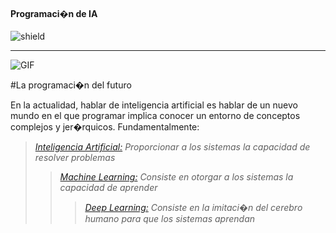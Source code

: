#### Programaci�n de IA

![shield](https://img.shields.io/static/v1?label=doc&message=v1.0&color=blue)

***

![GIF](https://static.wixstatic.com/media/52672d_00d9d51b4b6d4b29a5786119e6c813d0~mv2.gif)

#La programaci�n del futuro

En la actualidad, hablar de inteligencia artificial es hablar de un nuevo mundo en el
que programar implica conocer un entorno de conceptos complejos y jer�rquicos.
Fundamentalmente:

> _[Inteligencia Artificial:](https://es.wikipedia.org/wiki/Inteligencia_artificial) Proporcionar a los sistemas la capacidad de resolver problemas_
>> _[Machine Learning:](https://es.wikipedia.org/wiki/Aprendizaje_autom%C3%A1tico) Consiste en otorgar a los sistemas la capacidad de aprender_
> > > _[Deep Learning:](https://es.wikipedia.org/wiki/Aprendizaje_profundo) Consiste en la imitaci�n del cerebro humano para que los sistemas aprendan_
